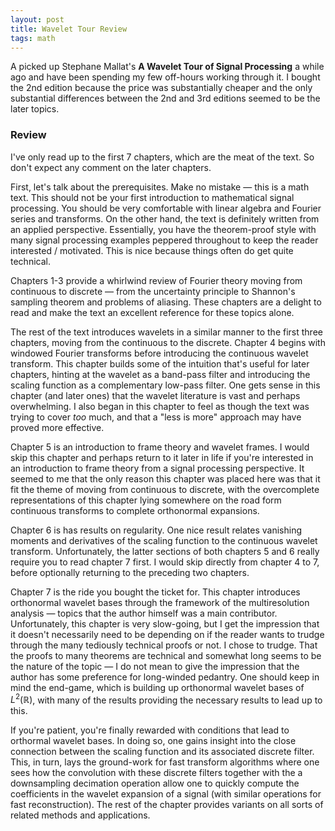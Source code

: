 ```yaml
---
layout: post
title: Wavelet Tour Review
tags: math 
---
```


A picked up Stephane Mallat's **A Wavelet Tour of Signal Processing** a while ago and have been spending my few off-hours working through it. I bought the 2nd edition because the price was substantially cheaper and the only substantial differences between the 2nd and 3rd editions seemed to be the later topics.

### Review

I've only read up to the first 7 chapters, which are the meat of the text. So don't expect any comment on the later chapters.

First, let's talk about the prerequisites. Make no mistake &mdash; this is a math text. This should not be your first introduction to mathematical signal processing. You should be very comfortable with linear algebra and Fourier series and transforms. On the other hand, the text is definitely written from an applied perspective. Essentially, you have the theorem-proof style with many signal processing examples peppered throughout to keep the reader interested / motivated. This is nice because things often do get quite technical.

Chapters 1-3 provide a whirlwind review of Fourier theory moving from continuous to discrete &mdash; from the uncertainty principle to Shannon's sampling theorem and problems of aliasing. These chapters are a delight to read and make the text an excellent reference for these topics alone. 

The rest of the text introduces wavelets in a similar manner to the first three chapters, moving from the continuous to the discrete. Chapter 4 begins with windowed Fourier transforms before introducing the continuous wavelet transform. This chapter builds some of the intuition that's useful for later chapters, hinting at the wavelet as a band-pass filter and introducing the scaling function as a complementary low-pass filter. One gets sense in this chapter (and later ones) that the wavelet literature is vast and perhaps overwhelming. I also began in this chapter to feel as though the text was trying to cover *too* much, and that a "less is more" approach may have proved more effective.

Chapter 5 is an introduction to frame theory and wavelet frames. I would skip this chapter and perhaps return to it later in life if you're interested in an introduction to frame theory from a signal processing perspective. It seemed to me that the only reason this chapter was placed here was that it fit the theme of moving from continuous to discrete, with the overcomplete representations of this chapter lying somewhere on the road form continuous transforms to complete orthonormal expansions.

Chapter 6 is has results on regularity. One nice result relates vanishing moments and derivatives of the scaling function to the continuous wavelet transform. Unfortunately, the latter sections of both chapters 5 and 6 really require you to read chapter 7 first. I would skip directly from chapter 4 to 7, before optionally returning to the preceding two chapters.

Chapter 7 is the ride you bought the ticket for. This chapter introduces orthonormal wavelet bases through the framework of the multiresolution analysis &mdash; topics that the author himself was a main contributor. Unfortunately, this chapter is very slow-going, but I get the impression that it doesn't necessarily need to be depending on if the reader wants to trudge through the many tediously technical proofs or not. I chose to trudge. That the proofs to many theorems are technical and somewhat long seems to be the nature of the topic &mdash; I do not mean to give the impression that the author has some preference for long-winded pedantry. One should keep in mind the end-game, which is building up orthonormal wavelet bases of $L^2(\mathbb{R})$, with many of the results providing the necessary results to lead up to this.

If you're patient, you're finally rewarded with conditions that lead to orthormal wavelet bases. In doing so, one gains insight into the close connection between the scaling function and its associated discrete filter. This, in turn, lays the ground-work for fast transform algorithms where one sees how the convolution with these discrete filters together with the a downsampling decimation operation allow one to quickly compute the coefficients in the wavelet expansion of a signal (with similar operations for fast reconstruction). The rest of the chapter provides variants on all sorts of related methods and applications.
